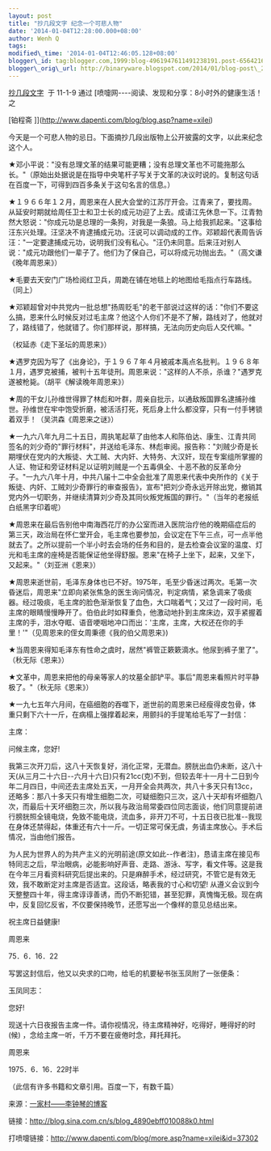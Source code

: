```yaml
--- 
layout: post 
title: "抄几段文字 纪念一个可悲人物" 
date: '2014-01-04T12:28:00.000+08:00' 
author: Wenh Q
tags:
modified\_time: '2014-01-04T12:46:05.128+08:00' 
blogger\_id: tag:blogger.com,1999:blog-4961947611491238191.post-6564216819339714717
blogger\_orig\_url: http://binaryware.blogspot.com/2014/01/blog-post\_240.html
---
```

[抄几段文字](http://www.dapenti.com/blog/more.asp?name=xilei&id=37302)  于
11-1-9 通过 [喷嚏网----阅读、发现和分享：8小时外的健康生活！ 之

[铂程斋
]](http://www.dapenti.com/blog/blog.asp?name=xilei)



今天是一个可悲人物的忌日。下面摘抄几段出版物上公开披露的文字，以此来纪念这个人。



★邓小平说："没有总理文革的结果可能更糟；没有总理文革也不可能拖那么长。"（原始出处据说是在指导中央笔杆子写关于文革的决议时说的。复制这句话在百度一下，可得到四百多条关于这句名言的信息。）



★１９６６年１２月，周恩来在人民大会堂的江苏厅开会。江青来了，要找周。从延安时期就给周任卫士和卫士长的成元功迎了上去。成请江先休息一下。江青勃然大怒说："你成元功是总理的一条狗，对我是一条狼。马上给我抓起来。"这事给汪东兴处理。汪坚决不肯逮捕成元功。汪说可以调动成的工作。邓颖超代表周告诉汪："一定要逮捕成元功，说明我们没有私心。"汪仍未同意。后来汪对别人说："成元功跟他们一辈子了。他们为了保自己，可以将成元功抛出去。"（高文谦《晚年周恩来》）



★毛要去天安门广场检阅红卫兵，周跪在铺在地毯上的地图给毛指点行车路线。（同上）



★邓颖超曾对中共党内一批总想"扬周贬毛"的老干部说过这样的话："你们不要这么搞，恩来什么时候反对过毛主席？他这个人你们不是不了解，路线对了，他就对了，路线错了，他就错了。你们那样说，那样搞，无法向历史向后人交代嘛。"



（权延赤《走下圣坛的周恩来》）



★遇罗克因为写了《出身论》，于１９６７年４月被戚本禹点名批判。１９６８年１月，遇罗克被捕，被判十五年徒刑。周恩来说："这样的人不杀，杀谁？"遇罗克遂被枪毙。（胡平《解读晚年周恩来》）



★周的干女儿孙维世得罪了林彪和叶群，周亲自批示，以通敌叛国罪名逮捕孙维世。孙维世在牢中饱受折磨，被活活打死，死后身上什么都没穿，只有一付手铐锁着双手！（吴洪森《周恩来之谜》）



★一九六八年九月二十五日，周执笔起草了由他本人和陈伯达、康生、江青共同签名的刘少奇的"罪行材料"，并送给毛泽东、林彪审阅。报告称："刘贼少奇是长期埋伏在党内的大叛徒、大工贼、大内奸、大特务、大汉奸，现在专案组所掌握的人证、物证和旁证材料足以证明刘贼是一个五毒俱全、十恶不赦的反革命分子。"一九六八年十月，中共八届十二中全会批准了周恩来代表中央所作的《关于叛徒、内奸、工贼刘少奇罪行的审查报告》，宣布"把刘少奇永远开除出党，撤销其党内外一切职务，并继续清算刘少奇及其同伙叛党叛国的罪行。"（当年的老报纸白纸黑字印着呢）



★周恩来在最后告别他中南海西花厅的办公室而进入医院治疗他的晚期癌症后的第三天，政治局在怀仁堂开会，毛主席也要参加，会议定在下午三点，可一点半他就去了。之所以提前一个半小时去会场的任务和目的，是去检查会议室的温度、灯光和毛主席的座椅是否能保证他坐得舒服。恩来"在椅子上坐下，起来，又坐下，又起来。"（刘亚洲《恩来》）



★周恩来逝世前，毛泽东身体也已不好。1975年，毛至少昏迷过两次。毛第一次昏迷后，周恩来"立即向紧张焦急的医生询问情况，判定病情，紧急调来了吸痰器。经过吸痰，毛主席的脸色渐渐恢复了血色，大口喘着气；又过了一段时间，毛主席的眼睛慢慢睁开了。伯伯此时如释重负，他激动地扑到主席床边，双手紧握着主席的手，泪水夺眶、语音哽咽地冲口而出：'主席，主席，大权还在你的手里！'"（见周恩来的侄女周秉德《我的伯父周恩来》)



★当周恩来得知毛泽东有性命之虞时，居然"裤管正簌簌滴水。他尿到裤子里了"。（秋无际《恩来》）



★文革中，周恩来把他的母亲等家人的坟墓全部铲平。事后"周恩来看照片时平静极了。"（秋无际《恩来》）



★一九七五年六月间，在癌细胞的吞噬下，逝世前的周恩来已经瘦得皮包骨，体重只剩下六十一斤，在病榻上强撑着起来，用颤抖的手提笔给毛写了一封信：



主席：



问候主席，您好!



我第三次开刀后，这八十天恢复好，消化正常，无潜血。膀胱出血仍未断，这八十天(从三月二十六日--六月十六日)只有21cc(克)不到，但较去年十一月十二日到今年二月四日，中间还去主席处五天，一月开全会共两次，共八十多天只有13cc，还略多：那八十多天只有增生细胞二次，可疑细胞只三次，这八十天却有坏细胞八次，而最后十天坏细胞三次，所以我与政治局常委四位同志面谈，他们同意提前进行膀胱照全镜电烧，免致不能电烧，流血多，非开刀不可，十五日夜已批准--我现在身体还禁得起，体重还有六十一斤。一切正常可保无虞，务请主席放心。手术后情况，当由他们报告。



为人民为世界人的为共产主义的光明前途(原文如此--作者注)，恳请主席在接见布特同志之后，早治眼病，必能影响好声音、走路、游泳、写字，看文件等。这是我在今年三月看资料研究后提出来的。只是麻醉手术，经过研究，不管它是有效无效，我不敢断定对主席是否适宜。这段话，略表我的寸心和切望!
从遵义会议到今天整整四十年，得主席谆谆善诱，而仍不断犯错，甚至犯罪，真愧悔无极。现在病中，反复回忆反省，不仅要保持晚节，还愿写出一个像样的意见总结出来。



祝主席日益健康!



周恩来



75．6．16．22



写罢这封信后，他又以央求的口吻，给毛的机要秘书张玉凤附了一张便条：



玉凤同志：



您好!



现送十六日夜报告主席一件。请你视情况，待主席精神好，吃得好，睡得好的时(候)
，念给主席一听，千万不要在疲倦时念，拜托拜托。



周恩来



1975．6．16．22时半



（此信有许多书籍和文章引用。百度一下，有数千篇）



来源：[一家村——李钟琴的博客](http://blog.sina.com.cn/lizhongqin)

链接：<http://blog.sina.com.cn/s/blog_4890ebff010088k0.html>

打喷嚏链接：<http://www.dapenti.com/blog/more.asp?name=xilei&id=37302>
